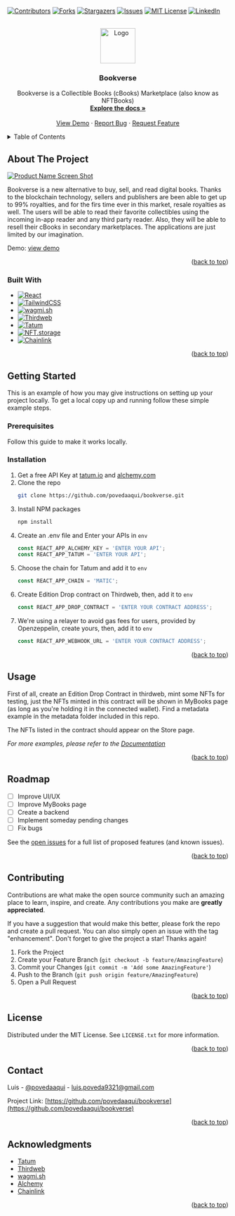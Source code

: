 <!-- Improved compatibility of back to top link: See: https://github.com/othneildrew/Best-README-Template/pull/73 -->
<a name="readme-top"></a>
<!--
*** Thanks for checking out the Best-README-Template. If you have a suggestion
*** that would make this better, please fork the repo and create a pull request
*** or simply open an issue with the tag "enhancement".
*** Don't forget to give the project a star!
*** Thanks again! Now go create something AMAZING! :D
-->



<!-- PROJECT SHIELDS -->
<!--
*** I'm using markdown "reference style" links for readability.
*** Reference links are enclosed in brackets [ ] instead of parentheses ( ).
*** See the bottom of this document for the declaration of the reference variables
*** for contributors-url, forks-url, etc. This is an optional, concise syntax you may use.
*** https://www.markdownguide.org/basic-syntax/#reference-style-links
-->
[![Contributors][contributors-shield]][contributors-url]
[![Forks][forks-shield]][forks-url]
[![Stargazers][stars-shield]][stars-url]
[![Issues][issues-shield]][issues-url]
[![MIT License][license-shield]][license-url]
[![LinkedIn][linkedin-shield]][linkedin-url]



<!-- PROJECT LOGO -->
<br />
<div align="center">
  <a href="https://github.com/povedaaqui/bookverse">
    <img src="images/logo.png" alt="Logo" width="80" height="80">
  </a>

<h3 align="center">Bookverse</h3>

  <p align="center">
    Bookverse is a Collectible Books (cBooks) Marketplace (also know as NFTBooks)
    <br />
    <a href="https://github.com/povedaaqui/bookverse"><strong>Explore the docs »</strong></a>
    <br />
    <br />
    <a href="https://bookverse.vercel.app/">View Demo</a>
    ·
    <a href="https://github.com/povedaaqui/bookverse/issues">Report Bug</a>
    ·
    <a href="https://github.com/povedaaqui/bookverse/issues">Request Feature</a>
  </p>
</div>



<!-- TABLE OF CONTENTS -->
<details>
  <summary>Table of Contents</summary>
  <ol>
    <li>
      <a href="#about-the-project">About The Project</a>
      <ul>
        <li><a href="#built-with">Built With</a></li>
      </ul>
    </li>
    <li>
      <a href="#getting-started">Getting Started</a>
      <ul>
        <li><a href="#prerequisites">Prerequisites</a></li>
        <li><a href="#installation">Installation</a></li>
      </ul>
    </li>
    <li><a href="#usage">Usage</a></li>
    <li><a href="#roadmap">Roadmap</a></li>
    <li><a href="#contributing">Contributing</a></li>
    <li><a href="#license">License</a></li>
    <li><a href="#contact">Contact</a></li>
    <li><a href="#acknowledgments">Acknowledgments</a></li>
  </ol>
</details>



<!-- ABOUT THE PROJECT -->
## About The Project

[![Product Name Screen Shot][product-screenshot]](https://example.com)

Bookverse is a new alternative to buy, sell, and read digital books. Thanks to the blockchain technology, sellers and publishers are been able to get up to 99% royalties, and for the firs time ever in this market, resale royalties as well. The users will be able to read their favorite collectibles using the incoming in-app reader and any third party reader. Also, they will be able to resell their cBooks in secondary marketplaces. The applications are just limited by our imagination.

Demo: <a href="https://bookverse.vercel.app/">view demo</a>

<p align="right">(<a href="#readme-top">back to top</a>)</p>



### Built With

* [![React][React.js]][React-url]
* [![TailwindCSS][TailwindCSS]][TailwindCSS]
* [![wagmi.sh][wagmi.sh]][wagmi.sh]
* [![Thirdweb][Thirdweb.com]][Thirdweb.com]
* [![Tatum][Tatum]][Tatum]
* [![NFT.storage][NFT.storage]][NFT.storage]
* [![Chainlink][Chainlink]][Chainlink]

<p align="right">(<a href="#readme-top">back to top</a>)</p>



<!-- GETTING STARTED -->
## Getting Started

This is an example of how you may give instructions on setting up your project locally.
To get a local copy up and running follow these simple example steps.

### Prerequisites

Follow this guide to make it works locally.

### Installation

1. Get a free API Key at [tatum.io](https://tatum.io) and [alchemy.com](https://alchemy.com)
2. Clone the repo
   ```sh
   git clone https://github.com/povedaaqui/bookverse.git
   ```
3. Install NPM packages
   ```sh
   npm install
   ```
4. Create an .env file and Enter your APIs in `env`
   ```js
   const REACT_APP_ALCHEMY_KEY = 'ENTER YOUR API';
   const REACT_APP_TATUM = 'ENTER YOUR API';
   ```
5. Choose the chain for Tatum and add it to `env`
   ```js
   const REACT_APP_CHAIN = 'MATIC';
   ```
6. Create Edition Drop contract on Thirdweb, then, add it to `env`
   ```js
   const REACT_APP_DROP_CONTRACT = 'ENTER YOUR CONTRACT ADDRESS';
   ```
7. We're using a relayer to avoid gas fees for users, provided by Openzeppelin, create yours, then, add it to `env`
   ```js
   const REACT_APP_WEBHOOK_URL = 'ENTER YOUR CONTRACT ADDRESS';
   ```

<p align="right">(<a href="#readme-top">back to top</a>)</p>



<!-- USAGE EXAMPLES -->
## Usage

First of all, create an Edition Drop Contract in thirdweb, mint some NFTs for testing, just the NFTs minted in this contract will be shown in MyBooks page (as long as you're holding it in the connected wallet). Find a metadata example in the metadata folder included in this repo.

The NFTs listed in the contract should appear on the Store page.

_For more examples, please refer to the [Documentation](https://github.com/PovedaAqui/bookverse)_

<p align="right">(<a href="#readme-top">back to top</a>)</p>



<!-- ROADMAP -->
## Roadmap

- [ ] Improve UI/UX
- [ ] Improve MyBooks page
- [ ] Create a backend
- [ ] Implement someday pending changes
- [ ] Fix bugs

See the [open issues](https://github.com/povedaaqui/bookverse/issues) for a full list of proposed features (and known issues).

<p align="right">(<a href="#readme-top">back to top</a>)</p>



<!-- CONTRIBUTING -->
## Contributing

Contributions are what make the open source community such an amazing place to learn, inspire, and create. Any contributions you make are **greatly appreciated**.

If you have a suggestion that would make this better, please fork the repo and create a pull request. You can also simply open an issue with the tag "enhancement".
Don't forget to give the project a star! Thanks again!

1. Fork the Project
2. Create your Feature Branch (`git checkout -b feature/AmazingFeature`)
3. Commit your Changes (`git commit -m 'Add some AmazingFeature'`)
4. Push to the Branch (`git push origin feature/AmazingFeature`)
5. Open a Pull Request

<p align="right">(<a href="#readme-top">back to top</a>)</p>



<!-- LICENSE -->
## License

Distributed under the MIT License. See `LICENSE.txt` for more information.

<p align="right">(<a href="#readme-top">back to top</a>)</p>



<!-- CONTACT -->
## Contact

Luis - [@povedaaqui](https://twitter.com/povedaaqui) - luis.poveda9321@gmail.com

Project Link: [https://github.com/povedaaqui/bookverse](https://github.com/povedaaqui/bookverse)

<p align="right">(<a href="#readme-top">back to top</a>)</p>



<!-- ACKNOWLEDGMENTS -->
## Acknowledgments

* [Tatum](https://tatum.io)
* [Thirdweb](https://thirdweb.com)
* [wagmi.sh](https://wagmi.sh)
* [Alchemy](https://alchemy.com)
* [Chainlink](https://chain.link)

<p align="right">(<a href="#readme-top">back to top</a>)</p>



<!-- MARKDOWN LINKS & IMAGES -->
<!-- https://www.markdownguide.org/basic-syntax/#reference-style-links -->
[contributors-shield]: https://img.shields.io/github/contributors/povedaaqui/bookverse.svg?style=for-the-badge
[contributors-url]: https://github.com/povedaaqui/bookverse/graphs/contributors
[forks-shield]: https://img.shields.io/github/forks/povedaaqui/bookverse.svg?style=for-the-badge
[forks-url]: https://github.com/povedaaqui/bookverse/network/members
[stars-shield]: https://img.shields.io/github/stars/povedaaqui/bookverse.svg?style=for-the-badge
[stars-url]: https://github.com/povedaaqui/bookverse/stargazers
[issues-shield]: https://img.shields.io/github/issues/povedaaqui/bookverse.svg?style=for-the-badge
[issues-url]: https://github.com/povedaaqui/bookverse/issues
[license-shield]: https://img.shields.io/github/license/povedaaqui/bookverse.svg?style=for-the-badge
[license-url]: https://github.com/povedaaqui/bookverse/blob/master/LICENSE.txt
[linkedin-shield]: https://img.shields.io/badge/-LinkedIn-black.svg?style=for-the-badge&logo=linkedin&colorB=555
[linkedin-url]: https://linkedin.com/in/luiscarlospoveda
[product-screenshot]: images/screenshot.png
[Next.js]: https://img.shields.io/badge/next.js-000000?style=for-the-badge&logo=nextdotjs&logoColor=white
[Next-url]: https://nextjs.org/
[React.js]: https://img.shields.io/badge/React-20232A?style=for-the-badge&logo=react&logoColor=61DAFB
[React-url]: https://reactjs.org/
[Vue.js]: https://img.shields.io/badge/Vue.js-35495E?style=for-the-badge&logo=vuedotjs&logoColor=4FC08D
[Vue-url]: https://vuejs.org/
[Angular.io]: https://img.shields.io/badge/Angular-DD0031?style=for-the-badge&logo=angular&logoColor=white
[Angular-url]: https://angular.io/
[Svelte.dev]: https://img.shields.io/badge/Svelte-4A4A55?style=for-the-badge&logo=svelte&logoColor=FF3E00
[Svelte-url]: https://svelte.dev/
[Laravel.com]: https://img.shields.io/badge/Laravel-FF2D20?style=for-the-badge&logo=laravel&logoColor=white
[Laravel-url]: https://laravel.com
[Bootstrap.com]: https://img.shields.io/badge/Bootstrap-563D7C?style=for-the-badge&logo=bootstrap&logoColor=white
[Bootstrap-url]: https://getbootstrap.com
[JQuery.com]: https://img.shields.io/badge/jQuery-0769AD?style=for-the-badge&logo=jquery&logoColor=white
[JQuery-url]: https://jquery.com 
[TailwindCSS]: https://img.shields.io/badge/Tailwind_CSS-38B2AC?style=for-the-badge&logo=tailwind-css&logoColor=white
[wagmi.sh]: https://img.shields.io/badge/wagmi.sh-wagmi.sh-black
[nftport.xyz]: https://img.shields.io/badge/nftport.xyz-nftport.xyz-black
[Thirdweb.com]: https://img.shields.io/badge/thirdweb.com-thirdweb.com-purple
[Chainlink]: https://img.shields.io/badge/chainlink-chain.link-blue
[NFT.storage]: https://img.shields.io/badge/NFT.storage-NFT.storage-yellow
[Tatum]: https://img.shields.io/badge/Tatum-Tatum.io-blue